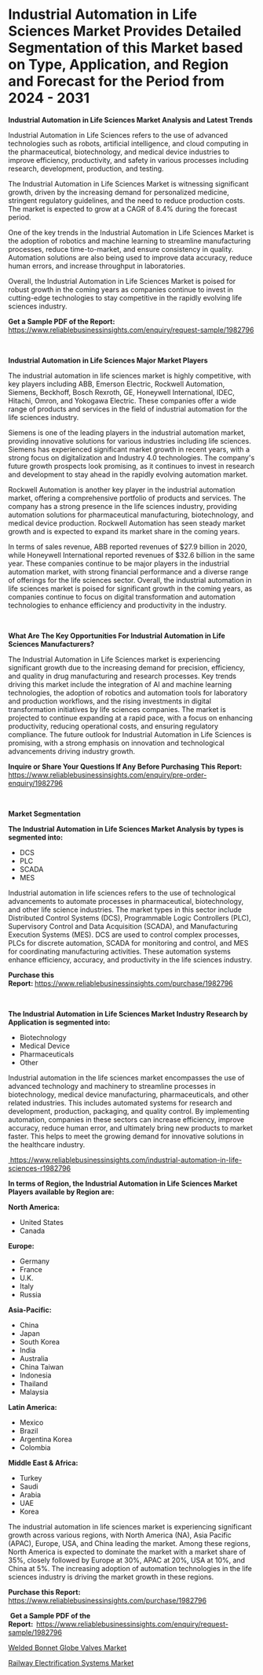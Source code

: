 <p><h1>Industrial Automation in Life Sciences Market Provides Detailed Segmentation of this Market based on Type, Application, and Region and Forecast for the Period from 2024 - 2031</h1></p><p><strong>Industrial Automation in Life Sciences Market Analysis and Latest Trends</strong></p>
<p><p>Industrial Automation in Life Sciences refers to the use of advanced technologies such as robots, artificial intelligence, and cloud computing in the pharmaceutical, biotechnology, and medical device industries to improve efficiency, productivity, and safety in various processes including research, development, production, and testing.</p><p>The Industrial Automation in Life Sciences Market is witnessing significant growth, driven by the increasing demand for personalized medicine, stringent regulatory guidelines, and the need to reduce production costs. The market is expected to grow at a CAGR of 8.4% during the forecast period.</p><p>One of the key trends in the Industrial Automation in Life Sciences Market is the adoption of robotics and machine learning to streamline manufacturing processes, reduce time-to-market, and ensure consistency in quality. Automation solutions are also being used to improve data accuracy, reduce human errors, and increase throughput in laboratories.</p><p>Overall, the Industrial Automation in Life Sciences Market is poised for robust growth in the coming years as companies continue to invest in cutting-edge technologies to stay competitive in the rapidly evolving life sciences industry.</p></p>
<p><strong>Get a Sample PDF of the Report:&nbsp;</strong> <a href="https://www.reliablebusinessinsights.com/enquiry/request-sample/1982796">https://www.reliablebusinessinsights.com/enquiry/request-sample/1982796</a></p>
<p>&nbsp;</p>
<p><strong>Industrial Automation in Life Sciences Major Market Players</strong></p>
<p><p>The industrial automation in life sciences market is highly competitive, with key players including ABB, Emerson Electric, Rockwell Automation, Siemens, Beckhoff, Bosch Rexroth, GE, Honeywell International, IDEC, Hitachi, Omron, and Yokogawa Electric. These companies offer a wide range of products and services in the field of industrial automation for the life sciences industry.</p><p>Siemens is one of the leading players in the industrial automation market, providing innovative solutions for various industries including life sciences. Siemens has experienced significant market growth in recent years, with a strong focus on digitalization and Industry 4.0 technologies. The company's future growth prospects look promising, as it continues to invest in research and development to stay ahead in the rapidly evolving automation market.</p><p>Rockwell Automation is another key player in the industrial automation market, offering a comprehensive portfolio of products and services. The company has a strong presence in the life sciences industry, providing automation solutions for pharmaceutical manufacturing, biotechnology, and medical device production. Rockwell Automation has seen steady market growth and is expected to expand its market share in the coming years.</p><p>In terms of sales revenue, ABB reported revenues of $27.9 billion in 2020, while Honeywell International reported revenues of $32.6 billion in the same year. These companies continue to be major players in the industrial automation market, with strong financial performance and a diverse range of offerings for the life sciences sector. Overall, the industrial automation in life sciences market is poised for significant growth in the coming years, as companies continue to focus on digital transformation and automation technologies to enhance efficiency and productivity in the industry.</p></p>
<p>&nbsp;</p>
<p><strong>What Are The Key Opportunities For Industrial Automation in Life Sciences Manufacturers?</strong></p>
<p><p>The Industrial Automation in Life Sciences market is experiencing significant growth due to the increasing demand for precision, efficiency, and quality in drug manufacturing and research processes. Key trends driving this market include the integration of AI and machine learning technologies, the adoption of robotics and automation tools for laboratory and production workflows, and the rising investments in digital transformation initiatives by life sciences companies. The market is projected to continue expanding at a rapid pace, with a focus on enhancing productivity, reducing operational costs, and ensuring regulatory compliance. The future outlook for Industrial Automation in Life Sciences is promising, with a strong emphasis on innovation and technological advancements driving industry growth.</p></p>
<p><strong>Inquire or Share Your Questions If Any Before Purchasing This Report:</strong> <a href="https://www.reliablebusinessinsights.com/enquiry/pre-order-enquiry/1982796">https://www.reliablebusinessinsights.com/enquiry/pre-order-enquiry/1982796</a></p>
<p>&nbsp;</p>
<p><strong>Market Segmentation</strong></p>
<p><strong>The Industrial Automation in Life Sciences Market Analysis by types is segmented into:</strong></p>
<p><ul><li>DCS</li><li>PLC</li><li>SCADA</li><li>MES</li></ul></p>
<p><p>Industrial automation in life sciences refers to the use of technological advancements to automate processes in pharmaceutical, biotechnology, and other life science industries. The market types in this sector include Distributed Control Systems (DCS), Programmable Logic Controllers (PLC), Supervisory Control and Data Acquisition (SCADA), and Manufacturing Execution Systems (MES). DCS are used to control complex processes, PLCs for discrete automation, SCADA for monitoring and control, and MES for coordinating manufacturing activities. These automation systems enhance efficiency, accuracy, and productivity in the life sciences industry.</p></p>
<p><strong>Purchase this Report:&nbsp;</strong><a href="https://www.reliablebusinessinsights.com/purchase/1982796">https://www.reliablebusinessinsights.com/purchase/1982796</a></p>
<p>&nbsp;</p>
<p><strong>The Industrial Automation in Life Sciences Market Industry Research by Application is segmented into:</strong></p>
<p><ul><li>Biotechnology</li><li>Medical Device</li><li>Pharmaceuticals</li><li>Other</li></ul></p>
<p><p>Industrial automation in the life sciences market encompasses the use of advanced technology and machinery to streamline processes in biotechnology, medical device manufacturing, pharmaceuticals, and other related industries. This includes automated systems for research and development, production, packaging, and quality control. By implementing automation, companies in these sectors can increase efficiency, improve accuracy, reduce human error, and ultimately bring new products to market faster. This helps to meet the growing demand for innovative solutions in the healthcare industry.</p></p>
<p><a href="https://www.reliablebusinessinsights.com/industrial-automation-in-life-sciences-r1982796">&nbsp;https://www.reliablebusinessinsights.com/industrial-automation-in-life-sciences-r1982796</a></p>
<p><strong>In terms of Region, the Industrial Automation in Life Sciences Market Players available by Region are:</strong></p>
<p>
    <p> <strong> North America: </strong>
        <ul>
            <li>United States</li>
            <li>Canada</li>
        </ul>
        </p> 
    <p> <strong> Europe: </strong>
        <ul>
            <li>Germany</li>
            <li>France</li>
            <li>U.K.</li>
            <li>Italy</li>
            <li>Russia</li>
        </ul>
        </p> 
    <p> <strong> Asia-Pacific: </strong>
        <ul>
            <li>China</li>
            <li>Japan</li>
            <li>South Korea</li>
            <li>India</li>
            <li>Australia</li>
            <li>China Taiwan</li>
            <li>Indonesia</li>
            <li>Thailand</li>
            <li>Malaysia</li>
        </ul>
        </p> 
    <p> <strong> Latin America: </strong>
        <ul>
            <li>Mexico</li>
            <li>Brazil</li>
            <li>Argentina Korea</li>
            <li>Colombia</li>
        </ul>
        </p> 
    <p> <strong> Middle East & Africa: </strong>
        <ul>
            <li>Turkey</li>
            <li>Saudi</li>
            <li>Arabia</li>
            <li>UAE</li>
            <li>Korea</li>
        </ul>
    </p>
    </p>
<p><p>The industrial automation in life sciences market is experiencing significant growth across various regions, with North America (NA), Asia Pacific (APAC), Europe, USA, and China leading the market. Among these regions, North America is expected to dominate the market with a market share of 35%, closely followed by Europe at 30%, APAC at 20%, USA at 10%, and China at 5%. The increasing adoption of automation technologies in the life sciences industry is driving the market growth in these regions.</p></p>
<p><strong>Purchase this Report: </strong><a href="https://www.reliablebusinessinsights.com/purchase/1982796">https://www.reliablebusinessinsights.com/purchase/1982796</a></p>
<p>&nbsp;<strong>Get a Sample PDF of the Report:&nbsp;&nbsp;</strong><a href="https://www.reliablebusinessinsights.com/enquiry/request-sample/1982796">https://www.reliablebusinessinsights.com/enquiry/request-sample/1982796</a></p>
<p><strong></strong></p>
<p><p><a href="https://github.com/jodemen/Market-Research-Report-List-4/blob/main/welded-bonnet-globe-valves-market.md">Welded Bonnet Globe Valves Market</a></p><p><a href="https://www.linkedin.com/pulse/railway-electrification-systems-market-outlook-forecast-from-ldrte?trackingId=mwpAN7elTmOl%2B%2B3Nz6SFPw%3D%3D">Railway Electrification Systems Market</a></p></p>